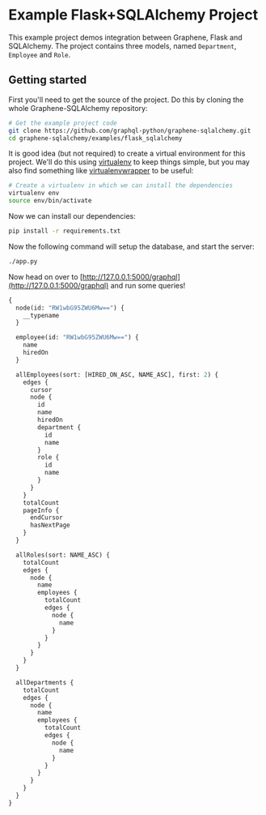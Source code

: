 Example Flask+SQLAlchemy Project
================================

This example project demos integration between Graphene, Flask and SQLAlchemy.
The project contains three models, named `Department`, `Employee` and `Role`.

Getting started
---------------

First you'll need to get the source of the project. Do this by cloning the
whole Graphene-SQLAlchemy repository:

```bash
# Get the example project code
git clone https://github.com/graphql-python/graphene-sqlalchemy.git
cd graphene-sqlalchemy/examples/flask_sqlalchemy
```

It is good idea (but not required) to create a virtual environment
for this project. We'll do this using
[virtualenv](http://docs.python-guide.org/en/latest/dev/virtualenvs/)
to keep things simple,
but you may also find something like
[virtualenvwrapper](https://virtualenvwrapper.readthedocs.org/en/latest/)
to be useful:

```bash
# Create a virtualenv in which we can install the dependencies
virtualenv env
source env/bin/activate
```

Now we can install our dependencies:

```bash
pip install -r requirements.txt
```

Now the following command will setup the database, and start the server:

```bash
./app.py
```


Now head on over to
[http://127.0.0.1:5000/graphql](http://127.0.0.1:5000/graphql)
and run some queries!

```graphql
{
  node(id: "RW1wbG95ZWU6Mw==") {
    __typename
  }

  employee(id: "RW1wbG95ZWU6Mw==") {
    name
    hiredOn
  }

  allEmployees(sort: [HIRED_ON_ASC, NAME_ASC], first: 2) {
    edges {
      cursor
      node {
        id
        name
        hiredOn
        department {
          id
          name
        }
        role {
          id
          name
        }
      }
    }
    totalCount
    pageInfo {
      endCursor
      hasNextPage
    }
  }

  allRoles(sort: NAME_ASC) {
    totalCount
    edges {
      node {
        name
        employees {
          totalCount
          edges {
            node {
              name
            }
          }
        }
      }
    }
  }

  allDepartments {
    totalCount
    edges {
      node {
        name
        employees {
          totalCount
          edges {
            node {
              name
            }
          }
        }
      }
    }
  }
}
```
